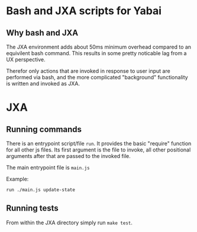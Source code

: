 # Bash and JXA scripts for Yabai

## Why bash and JXA
The JXA environment adds about 50ms minimum overhead compared to an equivilent bash command.
This results in some pretty noticable lag from a UX perspective.

Therefor only actions that are invoked in response to user input are performed via bash, and the more complicated "background" functionality is written and invoked as JXA.

# JXA

## Running commands

There is an entrypoint script/file `run`. It provides the basic "require" function for all other js files. Its first argument is the file to invoke, all other positional arguments after that are passed to the invoked file.

The main entrypoint file is `main.js`

Example:
```bash
run ./main.js update-state
```

## Running tests
From within the JXA directory simply run `make test`.
